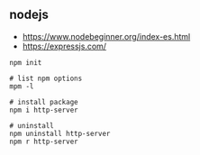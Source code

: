 ## nodejs

- https://www.nodebeginner.org/index-es.html
- https://expressjs.com/

```
npm init

# list npm options
mpm -l

# install package
npm i http-server

# uninstall
npm uninstall http-server
npm r http-server
```